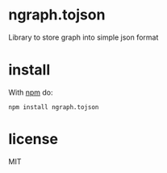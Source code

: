 # ngraph.tojson

Library to store graph into simple json format

# install

With [npm](https://npmjs.org) do:

```
npm install ngraph.tojson
```

# license

MIT
